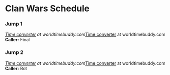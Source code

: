 
# Clan Wars Schedule
### Jump 1

<span class="wtb-ew-v1" style="width: 560px; display:inline-block"><script src="https://www.worldtimebuddy.com/event_widget.js?h=2163355&md=8/17/2019&mt=18.00&ml=1.00&sts=0&sln=0&wt=ew-ltc"></script><i><a target="_blank" href="https://www.worldtimebuddy.com/">Time converter</a> at worldtimebuddy.com</i><noscript><a href="https://www.worldtimebuddy.com/">Time converter</a> at worldtimebuddy.com</noscript><script>window[wtb_event_widgets.pop()].init()</script></span>
**Caller:** Final

### Jump 2

<span class="wtb-ew-v1" style="width: 560px; display:inline-block"><script src="https://www.worldtimebuddy.com/event_widget.js?h=2163355&md=8/17/2019&mt=19.00&ml=0.00&sts=0&sln=0&wt=ew-ltc"></script><i><a target="_blank" href="https://www.worldtimebuddy.com/">Time converter</a> at worldtimebuddy.com</i><noscript><a href="https://www.worldtimebuddy.com/">Time converter</a> at worldtimebuddy.com</noscript><script>window[wtb_event_widgets.pop()].init()</script></span>
**Caller:** Bot
